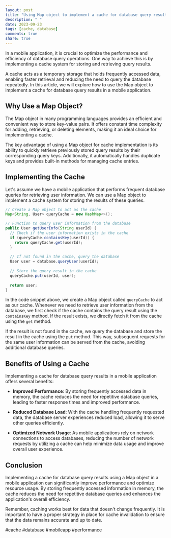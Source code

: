 ```yaml
---
layout: post
title: "Using Map object to implement a cache for database query results in a mobile application"
description: " "
date: 2023-09-23
tags: [cache, database]
comments: true
share: true
---
```


In a mobile application, it is crucial to optimize the performance and efficiency of database query operations. One way to achieve this is by implementing a cache system for storing and retrieving query results. 

A cache acts as a temporary storage that holds frequently accessed data, enabling faster retrieval and reducing the need to query the database repeatedly. In this article, we will explore how to use the Map object to implement a cache for database query results in a mobile application.

## Why Use a Map Object?

The Map object in many programming languages provides an efficient and convenient way to store key-value pairs. It offers constant time complexity for adding, retrieving, or deleting elements, making it an ideal choice for implementing a cache.

The key advantage of using a Map object for cache implementation is its ability to quickly retrieve previously stored query results by their corresponding query keys. Additionally, it automatically handles duplicate keys and provides built-in methods for managing cache entries.

## Implementing the Cache

Let's assume we have a mobile application that performs frequent database queries for retrieving user information. We can use a Map object to implement a cache system for storing the results of these queries.

```java
// Create a Map object to act as the cache
Map<String, User> queryCache = new HashMap<>();

// Function to query user information from the database
public User getUserInfo(String userId) {
  // Check if the user information exists in the cache
  if (queryCache.containsKey(userId)) {
    return queryCache.get(userId);
  }
  
  // If not found in the cache, query the database
  User user = database.queryUser(userId);
  
  // Store the query result in the cache
  queryCache.put(userId, user);
  
  return user;
}
```

In the code snippet above, we create a Map object called `queryCache` to act as our cache. Whenever we need to retrieve user information from the database, we first check if the cache contains the query result using the `containsKey` method. If the result exists, we directly fetch it from the cache using the `get` method.

If the result is not found in the cache, we query the database and store the result in the cache using the `put` method. This way, subsequent requests for the same user information can be served from the cache, avoiding additional database queries.

## Benefits of Using a Cache

Implementing a cache for database query results in a mobile application offers several benefits:

- **Improved Performance**: By storing frequently accessed data in memory, the cache reduces the need for repetitive database queries, leading to faster response times and improved performance.

- **Reduced Database Load**: With the cache handling frequently requested data, the database server experiences reduced load, allowing it to serve other queries efficiently.

- **Optimized Network Usage**: As mobile applications rely on network connections to access databases, reducing the number of network requests by utilizing a cache can help minimize data usage and improve overall user experience.

## Conclusion

Implementing a cache for database query results using a Map object in a mobile application can significantly improve performance and optimize resource usage. By storing frequently accessed information in memory, the cache reduces the need for repetitive database queries and enhances the application's overall efficiency.

Remember, caching works best for data that doesn't change frequently. It is important to have a proper strategy in place for cache invalidation to ensure that the data remains accurate and up to date.

#cache #database #mobileapp #performance